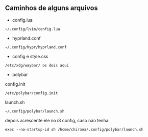## Caminhos de alguns arquivos

* config.lua
```
~/.config/lvim/config.lua
```

* hyprland.conf
```
~/.config/hypr/hyprland.conf
```

* config e style.css
```
/etc/xdg/waybar/ os dois aqui
```

* polybar

config.init
```
/etc/polybar/config.init
```

launch.sh
```
~/.config/polybar/launch.sh
```

depois acrescente ele no i3 config, caso não tenha

```
exec --no-startup-id sh /home/chirana/.config/polybar/launch.sh
```